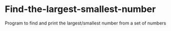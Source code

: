 # Find-the-largest-smallest-number
Program to find and print the largest/smallest number from a set of numbers
